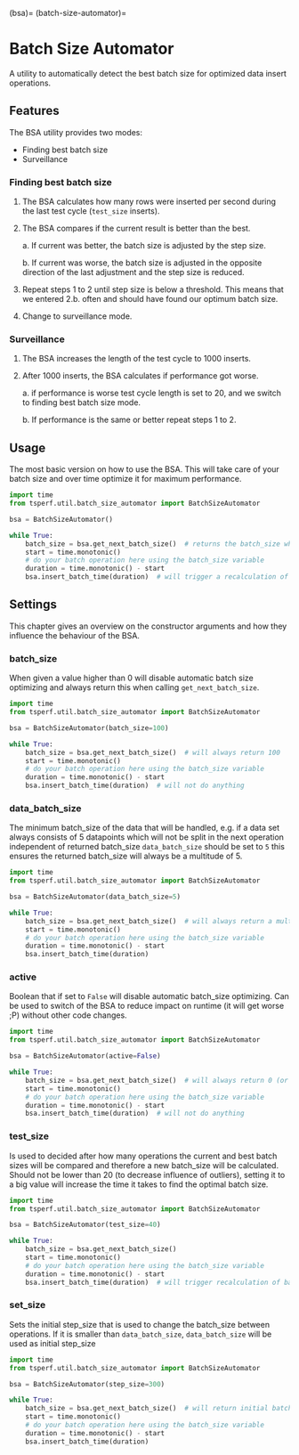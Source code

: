 (bsa)=
(batch-size-automator)=
# Batch Size Automator

A utility to automatically detect the best batch size for optimized data insert operations.

## Features
The BSA utility provides two modes:

+ Finding best batch size
+ Surveillance

### Finding best batch size

1. The BSA calculates how many rows were inserted per second during the last
   test cycle (`test_size` inserts).
2. The BSA compares if the current result is better than the best.

   a. If current was better, the batch size is adjusted by the step size.

   b. If current was worse, the batch size is adjusted in the opposite direction
      of the last adjustment and the step size is reduced.

3. Repeat steps 1 to 2 until step size is below a threshold. This means that we
   entered 2.b. often and should have found our optimum batch size.
4. Change to surveillance mode.

### Surveillance

1. The BSA increases the length of the test cycle to 1000 inserts.
2. After 1000 inserts, the BSA calculates if performance got worse.

   a. if performance is worse test cycle length is set to 20, and we switch to
      finding best batch size mode.

   b. If performance is the same or better repeat steps 1 to 2.


## Usage

The most basic version on how to use the BSA. This will take care of your batch size and over time optimize it for maximum performance.

```python
import time
from tsperf.util.batch_size_automator import BatchSizeAutomator

bsa = BatchSizeAutomator()

while True:
    batch_size = bsa.get_next_batch_size()  # returns the batch_size which should be used for the next operation cycle
    start = time.monotonic()
    # do your batch operation here using the batch_size variable
    duration = time.monotonic() - start
    bsa.insert_batch_time(duration)  # will trigger a recalculation of the best batch size after 20 iterations
```

## Settings

This chapter gives an overview on the constructor arguments and how they influence the behaviour of the BSA.

### batch_size

When given a value higher than 0 will disable automatic batch size optimizing and always return this when calling `get_next_batch_size`.

```python
import time
from tsperf.util.batch_size_automator import BatchSizeAutomator

bsa = BatchSizeAutomator(batch_size=100)

while True:
    batch_size = bsa.get_next_batch_size()  # will always return 100
    start = time.monotonic()
    # do your batch operation here using the batch_size variable
    duration = time.monotonic() - start
    bsa.insert_batch_time(duration)  # will not do anything
```

### data_batch_size

The minimum batch_size of the data that will be handled, e.g. if a data set always consists of 5 datapoints which will not be split in the next operation independent of returned batch_size `data_batch_size` should be set to `5` this ensures the returned batch_size will always be a multitude of 5.

```python
import time
from tsperf.util.batch_size_automator import BatchSizeAutomator

bsa = BatchSizeAutomator(data_batch_size=5)

while True:
    batch_size = bsa.get_next_batch_size()  # will always return a multitude of 5 (e.g. 5, 10, 20, 100, 555, ...)
    start = time.monotonic()
    # do your batch operation here using the batch_size variable
    duration = time.monotonic() - start
    bsa.insert_batch_time(duration)
```

### active

Boolean that if set to `False` will disable automatic batch_size optimizing. Can be used to switch of the BSA to reduce impact on runtime (it will get worse ;P) without other code changes.

```python
import time
from tsperf.util.batch_size_automator import BatchSizeAutomator

bsa = BatchSizeAutomator(active=False)

while True:
    batch_size = bsa.get_next_batch_size()  # will always return 0 (or `batch_size` if set)
    start = time.monotonic()
    # do your batch operation here using the batch_size variable
    duration = time.monotonic() - start
    bsa.insert_batch_time(duration)  # will not do anything
```

### test_size

Is used to decided after how many operations the current and best batch sizes will be compared and therefore a new batch_size will be calculated. Should not be lower than 20 (to decrease influence of outliers), setting it to a big value will increase the time it takes to find the optimal batch size.

```python
import time
from tsperf.util.batch_size_automator import BatchSizeAutomator

bsa = BatchSizeAutomator(test_size=40)

while True:
    batch_size = bsa.get_next_batch_size()
    start = time.monotonic()
    # do your batch operation here using the batch_size variable
    duration = time.monotonic() - start
    bsa.insert_batch_time(duration)  # will trigger recalculation of batch size after 40 iterations
```

### set_size

Sets the initial step_size that is used to change the batch_size between operations. If it is smaller than `data_batch_size`, `data_batch_size` will be used as initial step_size

```python
import time
from tsperf.util.batch_size_automator import BatchSizeAutomator

bsa = BatchSizeAutomator(step_size=300)

while True:
    batch_size = bsa.get_next_batch_size()  # will return initial batch_size + 300 after the first recalculation
    start = time.monotonic()
    # do your batch operation here using the batch_size variable
    duration = time.monotonic() - start
    bsa.insert_batch_time(duration)
```
